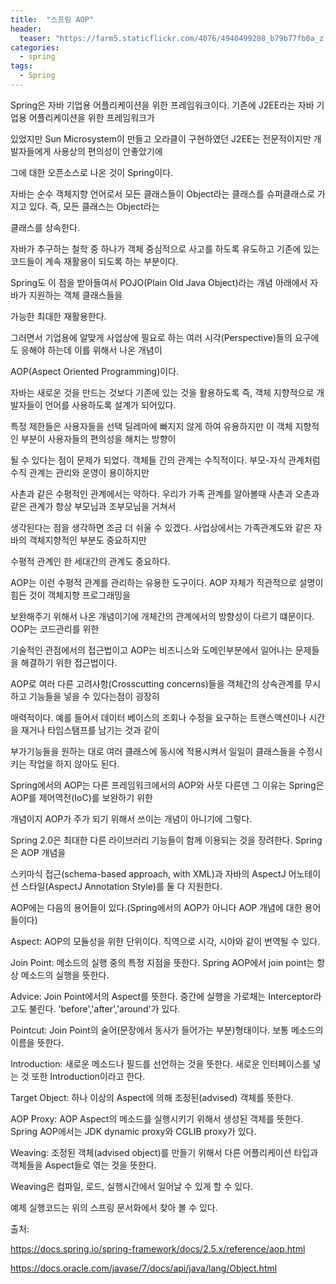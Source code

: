 ```yaml
---
title:  "스프링 AOP"
header:
  teaser: "https://farm5.staticflickr.com/4076/4940499208_b79b77fb0a_z.jpg"
categories: 
  - spring
tags:
  - Spring
---
```


  Spring은 자바 기업용 어플리케이션을 위한 프레임워크이다. 기존에 J2EE라는 자바 기업용 어플리케이션을 위한 프레임워크가
  
있었지만 Sun Microsystem이 만들고 오라클이 구현하였던 J2EE는 전문적이지만 개발자들에게 사용상의 편의성이 안좋았기에

그에 대한 오픈소스로 나온 것이 Spring이다. 

 자바는 순수 객체지향 언어로서 모든 클래스들이 Object라는 클래스를 슈퍼클래스로 가지고 있다. 즉, 모든 클래스는 Object라는
 
클래스를 상속한다.
 
 자바가 추구하는 철학 중 하나가 객체 중심적으로 사고를 하도록 유도하고 기존에 있는 코드들이 계속 재활용이 되도록 하는 부분이다.
 
Spring도 이 점을 받아들여서 POJO(Plain Old Java Object)라는 개념 아래에서 자바가 지원하는 객체 클래스들을 

가능한 최대한 재활용한다.

 그러면서 기업용에 알맞게 사업상에 필요로 하는 여러 시각(Perspective)들의 요구에도 응해야 하는데 이를 위해서 나온 개념이
 
AOP(Aspect Oriented Programming)이다. 

 자바는 새로운 것을 만드는 것보다 기존에 있는 것을 활용하도록 즉, 객체 지향적으로 개발자들이 언어를 사용하도록 설계가 되어있다.
 
특정 제한들은 사용자들을 선택 딜레마에 빠지지 않게 하여 유용하지만 이 객체 지향적인 부분이 사용자들의 편의성을 해치는 방향이

될 수 있다는 점이 문제가 되었다. 객체들 간의 관계는 수직적이다. 부모-자식 관계처럼 수직 관계는 관리와 운영이 용이하지만

사촌과 같은 수평적인 관계에서는 약하다. 우리가 가족 관계를 알아볼때 사촌과 오촌과 같은 관계가 항상 부모님과 조부모님을 거쳐서

생각된다는 점을 생각하면 조금 더 쉬울 수 있겠다. 사업상에서는 가족관계도와 같은 자바의 객체지향적인 부분도 중요하지만

수평적 관계인 한 세대간의 관계도 중요하다. 

 AOP는 이런 수평적 관계를 관리하는 유용한 도구이다. AOP 자체가 직관적으로 설명이 힘든 것이 객체지향 프로그래밍을
 
보완해주기 위해서 나온 개념이기에 개체간의 관계에서의 방향성이 다르기 떄문이다. OOP는 코드관리를 위한

기술적인 관점에서의 접근법이고 AOP는 비즈니스와 도메인부분에서 일어나는 문제들을 해결하기 위한 접근법이다.

 AOP로 여러 다른 고려사항(Crosscutting concerns)들을 객체간의 상속관계를 무시하고 기능들을 넣을 수 있다는점이 굉장히
 
매력적이다. 예를 들어서 데이터 베이스의 조회나 수정을 요구하는 트랜스액션이나 시간을 재거나 타임스탬프를 남기는 것과 같이

부가기능들을 원하는 대로 여러 클래스에 동시에 적용시켜서 일일이 클래스들을 수정시키는 작업을 하지 않아도 된다.

 Spring에서의 AOP는 다른 프레임워크에서의 AOP와 사뭇 다른덴 그 이유는 Spring은 AOP를 제어역전(IoC)를 보완하기 위한
 
개념이지 AOP가 주가 되기 위해서 쓰이는 개념이 아니기에 그렇다.

 Spring 2.0은 최대한 다른 라이브러리 기능들이 함께 이용되는 것을 장려한다. Spring은 AOP 개념을 
 
스키마식 접근(schema-based approach, with XML)과 자바의 AspectJ 어노테이션 스타일(AspectJ Annotation Style)를 둘 다 지원한다.



 AOP에는 다음의 용어들이 있다.(Spring에서의 AOP가 아니다 AOP 개념에 대한 용어들이다)
 
Aspect: AOP의 모듈성을 위한 단위이다. 직역으로 시각, 시야와 같이 번역될 수 있다.

Join Point: 메소드의 실행 중의 특정 지점을 뜻한다. Spring AOP에서 join point는 항상 메소드의 실행을 뜻한다.

Advice: Join Point에서의 Aspect를 뜻한다. 중간에 실행을 가로채는 Interceptor라고도 불린다. 'before','after','around'가 있다.

Pointcut: Join Point의 술어(문장에서 동사가 들어가는 부분)형태이다. 보통 메소드의 이름을 뜻한다. 

Introduction: 새로운 메소드나 필드를 선언하는 것을 뜻한다. 새로운 인터페이스를 넣는 것 또한 Introduction이라고 한다.

Target Object: 하나 이상의 Aspect에 의해 조정된(advised) 객체를 뜻한다.

AOP Proxy: AOP Aspect의 메소드를 실행시키기 위해서 생성된 객체를 뜻한다. Spring AOP에서는 JDK dynamic proxy와 CGLIB proxy가 있다.

Weaving: 조정된 객체(advised object)를 만들기 위해서 다른 어플리케이션 타입과 객체들을 Aspect들로 엮는 것을 뜻한다.

Weaving은 컴파일, 로드, 실행시간에서 일어날 수 있게 할 수 있다.

  예제 실행코드는 위의 스프링 문서화에서 찾아 볼 수 있다.


출처:

https://docs.spring.io/spring-framework/docs/2.5.x/reference/aop.html

https://docs.oracle.com/javase/7/docs/api/java/lang/Object.html


